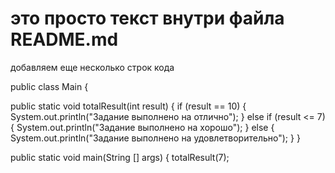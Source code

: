 # это просто текст внутри файла README.md
добавляем еще несколько строк кода
 
public class Main {

public static void totalResult(int result) {
        if (result == 10) {
            System.out.println("Задание выполнено на отлично");
        } else if (result <= 7) {
            System.out.println("Задание выполнено на хорошо");
        } else {
            System.out.println("Задание выполнено на удовлетворительно");
        }
    }

public static void main(String [] args) {
totalResult(7);




